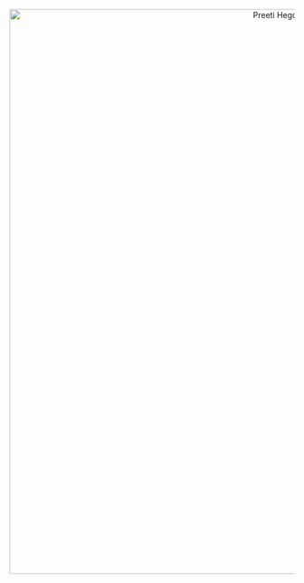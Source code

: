 <p align="center">
  <img src="assets/front_banner.gif" alt="Preeti Hegde — banner" width="1000">
</p>






